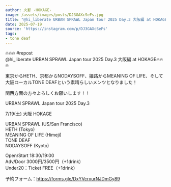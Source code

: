 ```yaml
---
author: 火影 -HOKAGE-
image: /assets/images/posts/DJ3GAXcSeFs.jpg
title: "@hi_liberate URBAN SPRAWL Japan tour 2025 Day.3 大阪編 at HOKAGE🔥🔥🔥"
date: 2025-07-19
source: 'https://instagram.com/p/DJ3GAXcSeFs'
tags:
- tone deaf
---
```

🔥🔥🔥 #repost<br>
@hi_liberate URBAN SPRAWL Japan tour 2025 Day.3 大阪編 at HOKAGE🔥🔥🔥

東京からHETH、京都からNODAYSOFF、姫路からMEANING OF LIFE、そして大阪ローカルTONE DEAFという素晴らしいメンツとなりました！

関西方面の方々よろしくお願いします！！

URBAN SPRAWL Japan tour 2025 Day.3

7/19(土) 大阪 HOKAGE

URBAN SPRAWL (US/San Francisco)<br>
HETH (Tokyo)<br>
MEANING OF LIFE (Himeji)<br>
TONE DEAF<br>
NODAYSOFF (Kyoto)

Open/Start 18:30/19:00<br>
Adv/Door 3000円/3500円（+1drink）<br>
Under20：Ticket FREE（+1drink）

予約フォーム：https://forms.gle/DxYVcrxurNJDmGy89